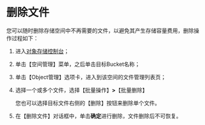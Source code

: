 # 删除文件

您可以随时删除存储空间中不再需要的文件，以避免其产生存储容量费用，删除操作过程如下：

1. 进入[对象存储控制台](https://oss-console.jdcloud.com/space)；

2. 单击【空间管理】菜单，之后单击目标Bucket名称；

3. 单击【Object管理】选项卡，进入到该空间的文件管理列表页；

4. 选择一个或多个文件，选择【批量操作】**>**【批量删除】

   您也可以选择目标文件右侧的【删除】按钮来删除单个文件。

5. 在【删除文件】对话框中，单击**确定**进行删除，文件删除后不可恢复。

